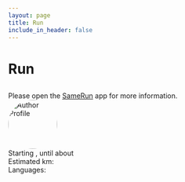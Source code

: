 ```yaml
---
layout: page
title: Run
include_in_header: false
---
```


<h1 id='title'>Run</h1>
<h2 id='subtitle'></h2>
<div>Please open the <a href="/">SameRun</a> app for more information.</div>
<img alt='Author Profile' id='author' style="
  width:100px;
  height:100px;
  object-fit:cover;
  border-radius:50%;
"/>
<div>Starting <span id='planned_start'></span>, until about <span id='planned_end'></span></div>
<div>Estimated km: <span id='distance'></span></div>
<div>Languages: <span id='lang'></span></div>

<script>
    function getSearchParameters() {
        var prmstr = window.location.search.substr(1);
        return prmstr != null && prmstr != "" ? transformToAssocArray(prmstr) : {};
    }
    function transformToAssocArray( prmstr ) {
        var params = {};
        var prmarr = prmstr.split("&");
        for ( var i = 0; i < prmarr.length; i++) {
            var tmparr = prmarr[i].split("=");
            params[tmparr[0]] = decodeURIComponent(tmparr[1]);
        }
        return params;
    }
    var params = getSearchParameters();
    var description = params.description.replace(/\+/g, " ");
    if (description == "undefined") description = 'This run does not have a description.';
    document.getElementById("title").innerHTML = params.title.replace(/\+/g, " ");
    document.getElementById("subtitle").innerHTML = description;
    document.getElementById("author").src = params.picture;
    document.getElementById("planned_start").innerHTML = params.planned_datetime.replace(/\+/g, " ").substr(0, 16);
    document.getElementById("planned_end").innerHTML = params.planned_end.replace(/\+/g, " ").substr(0, 16);
    document.getElementById("distance").innerHTML = params.distance;
    document.getElementById("lang").innerHTML = params.language_icon.replace(/\+/g, " ");
</script>
